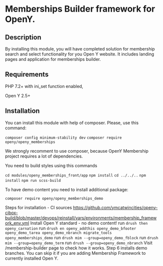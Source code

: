 # Memberships Builder framework for OpenY.

## Description

By installing this module, you will have completed solution for membership search and select functionality for you Open Y website.
It includes landing pages and application for memberships builder.

## Requirements

PHP 7.2+ with ini_set function enabled,

Open Y 2.5+

## Installation

You can install this module with help of composer. Please, use this command:

`composer config minimum-stability dev`
`composer require openy/openy_memberships`

We strongly recomment to use composer, because OpenY Membership project requires a lot of dependencies.

You need to build styles using this commands

`cd modules/openy_memberships_front/app`
`npm install`
`cd ../../..`
`npm install`
`npm run scss-build`

To have demo content you need to install additional package:

`composer require openy/openy_memberships_demo`

Steps for installation - CI sources https://github.com/ymcatwincities/openy-cibox-build/blob/master/devops/reinstall/vars/environments/membership_framework_env.yml
Install Open Y standard - no demo content!
run ```drush then openy_carnation```
run ```drush en openy_addthis openy_demo_bfooter openy_demo_tarea openy_demo_nbranch migrate_tools openy_memberships_demo```
run ```drush mim --group=openy_demo_fblock```
run ```drush mim --group=openy_demo_term```
run ```drush --group=openy_demo_nbranch```
Visit /membership-builder page to check how it works. Step 6 installs demo branches. You can skip it if you are adding Membership Framework to currently installed Open Y.
